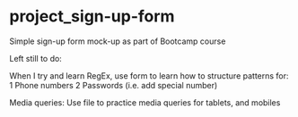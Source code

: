 # project_sign-up-form

Simple sign-up form mock-up as part of Bootcamp course

Left still to do:

When I try and learn RegEx, use form to learn how to structure patterns for:
1 Phone numbers
2 Passwords (i.e. add special number)

Media queries:
Use file to practice media queries for tablets, and mobiles
